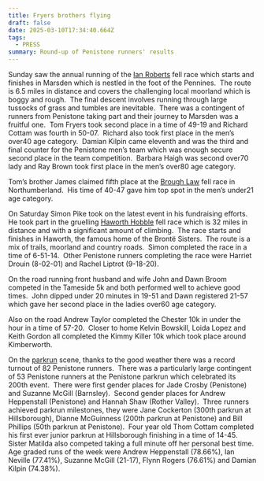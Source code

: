 ```yaml
---
title: Fryers brothers flying
draft: false
date: 2025-03-10T17:34:40.664Z
tags:
  - PRESS
summary: Round-up of Penistone runners' results
---
```

Sunday saw the annual running of the [Ian Roberts](https://results.pfrac.co.uk/fell-league-2024/ian-roberts-memorial) fell race which starts and finishes in Marsden which is nestled in the foot of the Pennines.  The route is 6.5 miles in distance and covers the challenging local moorland which is boggy and rough.  The final descent involves running through large tussocks of grass and tumbles are inevitable.  There was a contingent of runners from Penistone taking part and their journey to Marsden was a fruitful one.  Tom Fryers took second place in a time of 49-19 and Richard Cottam was fourth in 50-07.  Richard also took first place in the men’s over40 age category.  Damian Kilpin came eleventh and was the third and final counter for the Penistone men’s team which was enough secure second place in the team competition.  Barbara Haigh was second over70 lady and Ray Brown took first place in the men’s over80 age category.

Tom’s brother James claimed fifth place at the [Brough Law](https://results.pfrac.co.uk/fell-league-2024/brough-law) fell race in Northumberland.  His time of 40-47 gave him top spot in the men’s under21 age category.

On Saturday Simon Pike took on the latest event in his fundraising efforts.  He took part in the gruelling [Haworth Hobble](https://results.pfrac.co.uk/fell-league-2024/haworth-hobble) fell race which is 32 miles in distance and with a significant amount of climbing.  The race starts and finishes in Haworth, the famous home of the Brontë Sisters.  The route is a mix of trails, moorland and country roads.  Simon completed the race in a time of 6-51-14.  Other Penistone runners completing the race were Harriet Drouin (8-02-01) and Rachel Liptrot (9-18-20).

On the road running front husband and wife John and Dawn Broom competed in the Tameside 5k and both performed well to achieve good times.  John dipped under 20 minutes in 19-51 and Dawn registered 21-57 which gave her second place in the ladies over60 age category.

Also on the road Andrew Taylor completed the Chester 10k in under the hour in a time of 57-20.  Closer to home Kelvin Bowskill, Loida Lopez and Keith Gordon all completed the Kimmy Killer 10k which took place around Kimberworth.

On the [parkrun](https://results.pfrac.co.uk/parkrun-2025/2025-03-08) scene, thanks to the good weather there was a record turnout of 82 Penistone runners.  There was a particularly large contingent of 53 Penistone runners at the Penistone parkrun which celebrated its 200th event.  There were first gender places for Jade Crosby (Penistone) and Suzanne McGill (Barnsley).  Second gender places for Andrew Heppenstall (Penistone) and Hannah Shaw (Rother Valley).  Three runners achieved parkrun milestones, they were Jane Cockerton (300th parkrun at Hillsborough), Dianne McGuinness (200th parkrun at Penistone) and Bill Phillips (50th parkrun at Penistone).  Four year old Thom Cottam completed his first ever junior parkrun at Hillsborough finishing in a time of 14-45.  Sister Matilda also competed taking a full minute off her personal best time.  Age graded runs of the week were Andrew Heppenstall (78.66%), Ian Neville (77.41%), Suzanne McGill (21-17), Flynn Rogers (76.61%) and Damian Kilpin (74.38%).